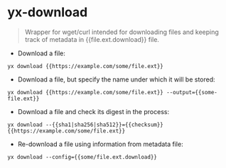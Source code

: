 # yx-download

> Wrapper for wget/curl intended for downloading files and keeping track of
> metadata in {{file.ext.download}} file.

- Download a file:

`yx download {{https://example.com/some/file.ext}}`

- Download a file, but specify the name under which it will be stored:

`yx download {{https://example.com/some/file.ext}} --output={{some-file.ext}}`

- Download a file and check its digest in the process:

`yx download --{{sha1|sha256|sha512}}={{checksum}} {{https://example.com/some/file.ext}}`

- Re-download a file using information from metadata file:

`yx download --config={{some/file.ext.download}}`
